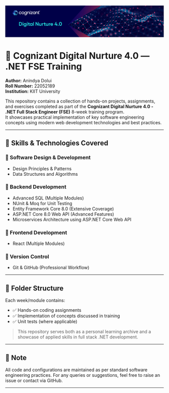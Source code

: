 <!-- Banner -->
<p align="center">
  <img src="banner.png" alt="Banner" />
</p>

# 💼 Cognizant Digital Nurture 4.0 — .NET FSE Training

**Author:** Anindya Dolui  
**Roll Number:** 22052189  
**Institution:** KIIT University

This repository contains a collection of hands-on projects, assignments, and exercises completed as part of the **Cognizant Digital Nurture 4.0 - .NET Full Stack Engineer (FSE)** 8-week training program.  
It showcases practical implementation of key software engineering concepts using modern web development technologies and best practices.

---

## 🚀 Skills & Technologies Covered

### 🔷 Software Design & Development
- Design Principles & Patterns
- Data Structures and Algorithms

### 🔷 Backend Development
- Advanced SQL (Multiple Modules)
- NUnit & Moq for Unit Testing
- Entity Framework Core 8.0 (Extensive Coverage)
- ASP.NET Core 8.0 Web API (Advanced Features)
- Microservices Architecture using ASP.NET Core Web API

### 🔷 Frontend Development
- React (Multiple Modules)

### 🔷 Version Control
- Git & GitHub (Professional Workflow)

---

## 📁 Folder Structure

Each week/module contains:
- ✅ Hands-on coding assignments
- ✅ Implementation of concepts discussed in training
- ✅ Unit tests (where applicable)

> This repository serves both as a personal learning archive and a showcase of applied skills in full stack .NET development.

---

## 📌 Note

All code and configurations are maintained as per standard software engineering practices. For any queries or suggestions, feel free to raise an issue or contact via GitHub.

---

